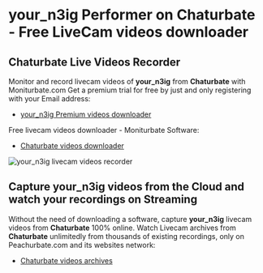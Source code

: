 # your_n3ig Performer on Chaturbate - Free LiveCam videos downloader

## Chaturbate Live Videos Recorder

Monitor and record livecam videos of **your_n3ig** from **Chaturbate** with Moniturbate.com
Get a premium trial for free by just and only registering with your Email address:
* [your_n3ig Premium videos downloader](https://moniturbate.com/request-demo-licence-key.html)

Free livecam videos downloader - Moniturbate Software:
* [Chaturbate videos downloader](https://moniturbate.com/moniturbate-download-software.html)

![your_n3ig livecam videos recorder](https://peachurnet.com/templates/moniturbate-software.png)


## Capture your_n3ig videos from the Cloud and watch your recordings on Streaming

Without the need of downloading a software, capture **your_n3ig** livecam videos from **Chaturbate** 100% online.
Watch Livecam archives from **Chaturbate** unlimitedly from thousands of existing recordings, only on Peachurbate.com and its websites network:
* [Chaturbate videos archives](https://peachurnet.com/)